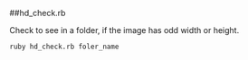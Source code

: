 ##hd_check.rb

Check to see in a folder, if the image has odd width or height.

    ruby hd_check.rb foler_name